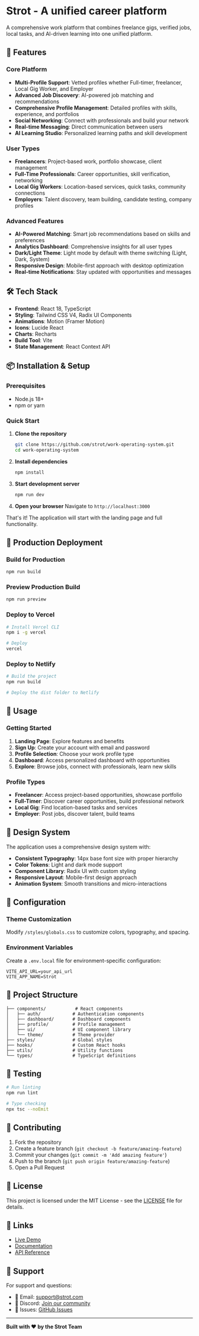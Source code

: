 # Strot - A unified career platform

A comprehensive work platform that combines freelance gigs, verified jobs, local tasks, and AI-driven learning into one unified platform.

## 🚀 Features

### Core Platform
- **Multi-Profile Support**: Vetted profiles whether Full-timer, freelancer, Local Gig Worker, and Employer
- **Advanced Job Discovery**: AI-powered job matching and recommendations
- **Comprehensive Profile Management**: Detailed profiles with skills, experience, and portfolios
- **Social Networking**: Connect with professionals and build your network
- **Real-time Messaging**: Direct communication between users
- **AI Learning Studio**: Personalized learning paths and skill development

### User Types
- **Freelancers**: Project-based work, portfolio showcase, client management
- **Full-Time Professionals**: Career opportunities, skill verification, networking
- **Local Gig Workers**: Location-based services, quick tasks, community connections
- **Employers**: Talent discovery, team building, candidate testing, company profiles

### Advanced Features
- **AI-Powered Matching**: Smart job recommendations based on skills and preferences
- **Analytics Dashboard**: Comprehensive insights for all user types
- **Dark/Light Theme**: Light mode by default with theme switching (Light, Dark, System)
- **Responsive Design**: Mobile-first approach with desktop optimization
- **Real-time Notifications**: Stay updated with opportunities and messages

## 🛠️ Tech Stack

- **Frontend**: React 18, TypeScript
- **Styling**: Tailwind CSS V4, Radix UI Components
- **Animations**: Motion (Framer Motion)
- **Icons**: Lucide React
- **Charts**: Recharts
- **Build Tool**: Vite
- **State Management**: React Context API

## 📦 Installation & Setup

### Prerequisites
- Node.js 18+ 
- npm or yarn

### Quick Start

1. **Clone the repository**
   ```bash
   git clone https://github.com/strot/work-operating-system.git
   cd work-operating-system
   ```

2. **Install dependencies**
   ```bash
   npm install
   ```

3. **Start development server**
   ```bash
   npm run dev
   ```

4. **Open your browser**
   Navigate to `http://localhost:3000`

That's it! The application will start with the landing page and full functionality.

## 🚀 Production Deployment

### Build for Production
```bash
npm run build
```

### Preview Production Build
```bash
npm run preview
```

### Deploy to Vercel
```bash
# Install Vercel CLI
npm i -g vercel

# Deploy
vercel
```

### Deploy to Netlify
```bash
# Build the project
npm run build

# Deploy the dist folder to Netlify
```

## 📱 Usage

### Getting Started
1. **Landing Page**: Explore features and benefits
2. **Sign Up**: Create your account with email and password
3. **Profile Selection**: Choose your work profile type
4. **Dashboard**: Access personalized dashboard with opportunities
5. **Explore**: Browse jobs, connect with professionals, learn new skills

### Profile Types
- **Freelancer**: Access project-based opportunities, showcase portfolio
- **Full-Timer**: Discover career opportunities, build professional network
- **Local Gig**: Find location-based tasks and services
- **Employer**: Post jobs, discover talent, build teams

## 🎨 Design System

The application uses a comprehensive design system with:
- **Consistent Typography**: 14px base font size with proper hierarchy
- **Color Tokens**: Light and dark mode support
- **Component Library**: Radix UI with custom styling
- **Responsive Layout**: Mobile-first design approach
- **Animation System**: Smooth transitions and micro-interactions

## 🔧 Configuration

### Theme Customization
Modify `/styles/globals.css` to customize colors, typography, and spacing.

### Environment Variables
Create a `.env.local` file for environment-specific configuration:
```env
VITE_API_URL=your_api_url
VITE_APP_NAME=Strot
```

## 📁 Project Structure

```
├── components/           # React components
│   ├── auth/            # Authentication components
│   ├── dashboard/       # Dashboard components
│   ├── profile/         # Profile management
│   ├── ui/              # UI component library
│   └── theme/           # Theme provider
├── styles/              # Global styles
├── hooks/               # Custom React hooks
├── utils/               # Utility functions
└── types/               # TypeScript definitions
```

## 🧪 Testing

```bash
# Run linting
npm run lint

# Type checking
npx tsc --noEmit
```

## 🤝 Contributing

1. Fork the repository
2. Create a feature branch (`git checkout -b feature/amazing-feature`)
3. Commit your changes (`git commit -m 'Add amazing feature'`)
4. Push to the branch (`git push origin feature/amazing-feature`)
5. Open a Pull Request

## 📄 License

This project is licensed under the MIT License - see the [LICENSE](LICENSE) file for details.

## 🔗 Links

- [Live Demo](https://strot.net)
- [Documentation](https://docs.strot.net)
- [API Reference](https://api.strot.net/docs)

## 💬 Support

For support and questions:
- 📧 Email: support@strot.com
- 💬 Discord: [Join our community](https://discord.gg/strot)
- 🐛 Issues: [GitHub Issues](https://github.com/strot/work-operating-system/issues)

---

**Built with ❤️ by the Strot Team**
